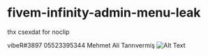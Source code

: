 # fivem-infinity-admin-menu-leak

thx csexdat for noclip

vibeR#3897 05523395344 Mehmet Ali Tanrıvermiş
![Alt Text](https://media.discordapp.net/attachments/768245285142134814/768417478090162216/23275496_123758195059049_7621912301327171613_o.jpg?width=659&height=670)
